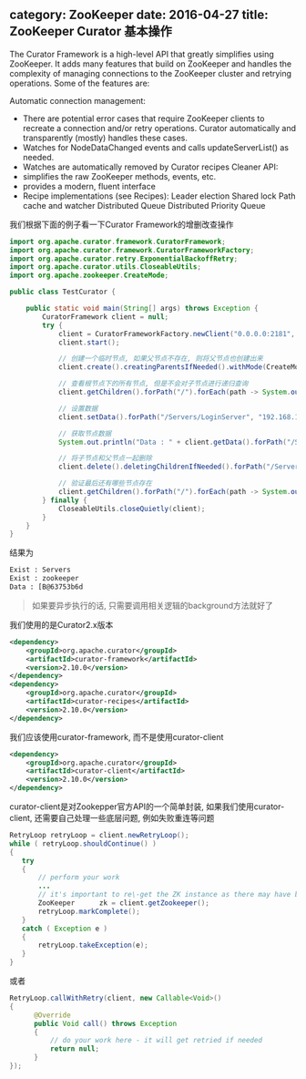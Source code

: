 category: ZooKeeper
date: 2016-04-27
title: ZooKeeper Curator 基本操作
---
The Curator Framework is a high-level API that greatly simplifies using ZooKeeper. It adds many features that build on ZooKeeper and handles the complexity of managing connections to the ZooKeeper cluster and retrying operations. Some of the features are:

Automatic connection management:
* There are potential error cases that require ZooKeeper clients to recreate a connection and/or retry operations. Curator automatically and transparently (mostly) handles these cases.
* Watches for NodeDataChanged events and calls updateServerList() as needed.
* Watches are automatically removed by Curator recipes
Cleaner API:
* simplifies the raw ZooKeeper methods, events, etc.
* provides a modern, fluent interface
* Recipe implementations (see Recipes):
Leader election
Shared lock
Path cache and watcher
Distributed Queue
Distributed Priority Queue


我们根据下面的例子看一下Curator Framework的增删改查操作
```java
import org.apache.curator.framework.CuratorFramework;
import org.apache.curator.framework.CuratorFrameworkFactory;
import org.apache.curator.retry.ExponentialBackoffRetry;
import org.apache.curator.utils.CloseableUtils;
import org.apache.zookeeper.CreateMode;

public class TestCurator {

	public static void main(String[] args) throws Exception {
		CuratorFramework client = null;
		try {
			client = CuratorFrameworkFactory.newClient("0.0.0.0:2181", new ExponentialBackoffRetry(1000, 3));
			client.start();

			// 创建一个临时节点, 如果父节点不存在, 则将父节点也创建出来
			client.create().creatingParentsIfNeeded().withMode(CreateMode.EPHEMERAL).forPath("/Servers/LoginServer");

			// 查看根节点下的所有节点, 但是不会对子节点进行递归查询
			client.getChildren().forPath("/").forEach(path -> System.out.println("Exist : " + path));

			// 设置数据
			client.setData().forPath("/Servers/LoginServer", "192.168.15.15".getBytes());

			// 获取节点数据
			System.out.println("Data : " + client.getData().forPath("/Servers/LoginServer"));

			// 将子节点和父节点一起删除
			client.delete().deletingChildrenIfNeeded().forPath("/Servers");

			// 验证最后还有哪些节点存在
			client.getChildren().forPath("/").forEach(path -> System.out.println("Exist : " + path));
		} finally {
			CloseableUtils.closeQuietly(client);
		}
	}
}
```
结果为
```bash
Exist : Servers
Exist : zookeeper
Data : [B@63753b6d
```

> 如果要异步执行的话, 只需要调用相关逻辑的background方法就好了

我们使用的是Curator2.x版本
```xml
<dependency>
    <groupId>org.apache.curator</groupId>
    <artifactId>curator-framework</artifactId>
    <version>2.10.0</version>
</dependency>
<dependency>
    <groupId>org.apache.curator</groupId>
    <artifactId>curator-recipes</artifactId>
    <version>2.10.0</version>
</dependency>
```
我们应该使用curator-framework, 而不是使用curator-client
```xml
<dependency>
    <groupId>org.apache.curator</groupId>
    <artifactId>curator-client</artifactId>
    <version>2.10.0</version>
</dependency>
```
curator-client是对Zookepper官方API的一个简单封装, 如果我们使用curator-client, 还需要自己处理一些底层问题, 例如失败重连等问题
```java
RetryLoop retryLoop = client.newRetryLoop();
while ( retryLoop.shouldContinue() )
{
   try
   {
       // perform your work
       ...
       // it's important to re\-get the ZK instance as there may have been an error and the instance was re\-created
       ZooKeeper      zk = client.getZookeeper();
       retryLoop.markComplete();
   }
   catch ( Exception e )
   {
       retryLoop.takeException(e);
   }
}
```
或者
```java
RetryLoop.callWithRetry(client, new Callable<Void>()
{
      @Override
      public Void call() throws Exception
      {
          // do your work here - it will get retried if needed
          return null;
      }
});
```